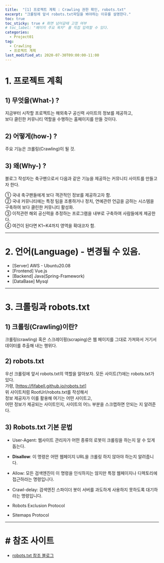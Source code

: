 ```yaml
---
title:  "[1] 프로젝트 계획 : Crawling 권한 확인, robots.txt"
excerpt: "크롤링에 앞서 robots.txt파일을 봐야하는 이유를 설명한다."
toc: true
toc_sticky: true # 화면 넘어갈때 고정 여부
# toc_label: "페이지 주요 목차" 를 직접 입력할 수 있다.
categories:
  - Project01
tag:
  - Crawling
  - 프로젝트 계획
last_modified_at: 2020-07-30T09:00:00-11:00
---
```


# 1. 프로젝트 계획

## 1) 무엇을(What-) ?

지금부터 시작할 프로젝트는 해외축구 공신력 사이트의 정보를 제공하고,<br>
보다 클린한 커뮤니티 역할을 수행하는 홈페이지를 만들 것이다.

## 2) 어떻게(how-) ?

주요 기능은 크롤링(Crawling)이 될 것. 

## 3) 왜(Why-) ?

블로그 작성자는 축구팬으로서 다음과 같은 기능을 제공하는 커뮤니티 사이트를 만들고자 한다.<br>

① 국내 축구팬들에게 보다 객관적인 정보를 제공하고자 함.<br>
② 국내 커뮤니티에는 특정 팀을 조롱하거나 정치, 연예관련 언급을 금하는 시스템을 구축하여 보다 클린한 커뮤니티 활성화.<br>
③ 이적관련 해외 공신력을 추정하는 프로그램을 내부로 구축하여 사람들에게 제공한다.<br>
④ 여건이 된다면 K1~K4까지 영역을 확대코자 함.

---

# 2. 언어(Language) - 변경될 수 있음.

- [Server] AWS - Ubuntu20.08
- [Frontend] Vue.js
- [Backend] Java(Spring-Framework)
- [DataBase] Mysql

---

# 3. 크롤링과 robots.txt

## 1) 크롤링(Crawling)이란?<br>

크롤링(crawling) 혹은 스크레이핑(scraping)은 웹 페이지를 그대로 가져와서 거기서 데이터를 추출해 내는 행위다.

## 2) robots.txt

우선 크롤링에 앞서 robots.txt의 역할을 알아보자.
모든 사이트(?)에는 robots.txt가 있다.<br>
가령, [https://fifabell.github.io/robots.txt]<br> 
위 사이트처럼 RootUrl/robots.txt를 작성해서<br>
정보 제공자가 이를 활용해 여기는 어떤 사이트고, <br>
어떤 정보가 제공되는 사이트인지, 사이트의 어느 부분을 스크랩하면 안되는 지 알려준다.

## 3) Robots.txt 기본 문법

- User-Agent: 웹사이트 관리자가 어떤 종류의 로봇이 크롤링을 하는지 알 수 있게 돕는다.

- **Disallow**: 이 명령은 어떤 웹페이지 URL을 크롤링 하지 않아야 하는지 알려줍니다.

- Allow: 모든 검색엔진이 이 명령을 인식하지는 않지만 특정 웹페이지나 디렉토리에 접근하라는 명령입니다.

- Crawl-delay: 검색엔진 스파이더 봇이 서버를 과도하게 사용하지 못하도록 대기하라는 명령입니다.

- Robots Exclusion Protocol

- Sitemaps Protocol

---


# # 참조 사이트

- [robots.txt 참조 블로그](https://limelightkr.co.kr/robots-txt-그게-뭐죠/)